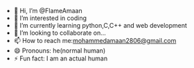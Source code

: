 - 👋 Hi, I’m @FlameAmaan
- 👀 I’m interested in coding
- 🌱 I’m currently learning python,C,C++ and web development
- 💞️ I’m looking to collaborate on...
- 📫 How to reach me:mohammedamaan2806@gmail.com
- 😄 Pronouns: he(normal human)
- ⚡ Fun fact: I am an actual human

